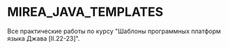 # MIREA_JAVA_TEMPLATES

Все практические работы по курсу "Шаблоны программных платформ языка Джава [II.22-23]".
